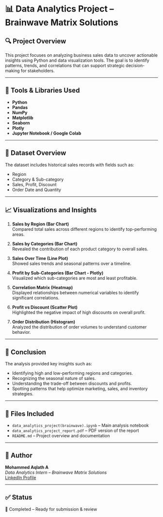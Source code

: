 # 📊 Data Analytics Project – Brainwave Matrix Solutions

## 🔍 Project Overview

This project focuses on analyzing business sales data to uncover actionable insights using Python and data visualization tools. The goal is to identify patterns, trends, and correlations that can support strategic decision-making for stakeholders.

---

## 🧰 Tools & Libraries Used

- **Python**
- **Pandas**
- **NumPy**
- **Matplotlib**
- **Seaborn**
- **Plotly**
- **Jupyter Notebook / Google Colab**

---

## 📁 Dataset Overview

The dataset includes historical sales records with fields such as:
- Region
- Category & Sub-category
- Sales, Profit, Discount
- Order Date and Quantity

---

## 📈 Visualizations and Insights

1. **Sales by Region (Bar Chart)**  
   Compared total sales across different regions to identify top-performing areas.

2. **Sales by Categories (Bar Chart)**  
   Revealed the contribution of each product category to overall sales.

3. **Sales Over Time (Line Plot)**  
   Showed sales trends and seasonal patterns over a timeline.

4. **Profit by Sub-Categories (Bar Chart - Plotly)**  
   Visualized which sub-categories are most and least profitable.

5. **Correlation Matrix (Heatmap)**  
   Displayed relationships between numerical variables to identify significant correlations.

6. **Profit vs Discount (Scatter Plot)**  
   Highlighted the negative impact of high discounts on overall profit.

7. **Order Distribution (Histogram)**  
   Analyzed the distribution of order volumes to understand customer behavior.

---

## 📌 Conclusion

The analysis provided key insights such as:
- Identifying high and low-performing regions and categories.
- Recognizing the seasonal nature of sales.
- Understanding the trade-off between discounts and profits.
- Spotting patterns that help optimize marketing, sales, and inventory strategies.

---

## 📂 Files Included

- `data_analytics_project(brainwave).ipynb` – Main analysis notebook  
- `data_analytics_project_report.pdf` – PDF version of the report  
- `README.md` – Project overview and documentation  

---

## 🧠 Author

**Mohammed Aqlath A**  
*Data Analytics Intern – Brainwave Matrix Solutions*  
[LinkedIn Profile](https://www.linkedin.com)

---

## ✅ Status

📌 Completed – Ready for submission & review
